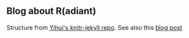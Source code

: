 ## Blog about R(adiant)

Structure from [Yihui's knitr-jekyll repo](https://github.com/yihui/knitr-jekyll). See also this [blog post](http://yihui.name/knitr-jekyll/2014/09/jekyll-with-knitr.html)
